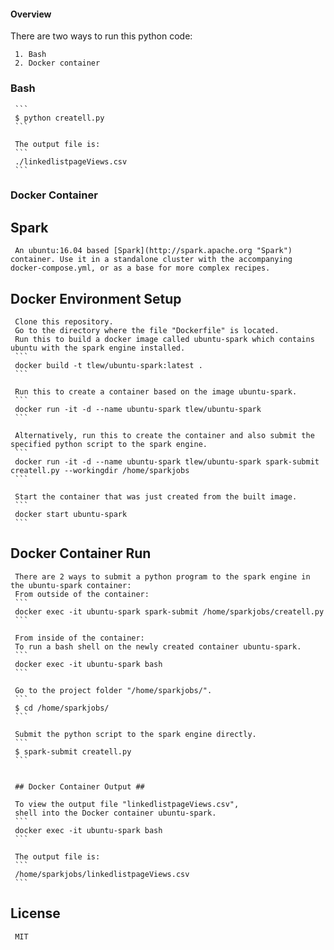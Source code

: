 #### Overview ####

There are two ways to run this python code:

     1. Bash
     2. Docker container


### Bash ###
     ```
     $ python createll.py
     ```

     The output file is:
     ```
     ./linkedlistpageViews.csv
     ```


### Docker Container ###



## Spark ##

     An ubuntu:16.04 based [Spark](http://spark.apache.org "Spark") container. Use it in a standalone cluster with the accompanying docker-compose.yml, or as a base for more complex recipes.



## Docker Environment Setup ##



     Clone this repository.
     Go to the directory where the file "Dockerfile" is located.
     Run this to build a docker image called ubuntu-spark which contains ubuntu with the spark engine installed.
     ```
     docker build -t tlew/ubuntu-spark:latest .
     ```

     Run this to create a container based on the image ubuntu-spark.
     ```
     docker run -it -d --name ubuntu-spark tlew/ubuntu-spark 
     ```

     Alternatively, run this to create the container and also submit the specified python script to the spark engine.
     ```
     docker run -it -d --name ubuntu-spark tlew/ubuntu-spark spark-submit  createll.py --workingdir /home/sparkjobs
     ```

     Start the container that was just created from the built image.
     ```
     docker start ubuntu-spark 
     ```


## Docker Container Run ##

     There are 2 ways to submit a python program to the spark engine in the ubuntu-spark container:
     From outside of the container:
     ```
     docker exec -it ubuntu-spark spark-submit /home/sparkjobs/createll.py
     ```

     From inside of the container:
     To run a bash shell on the newly created container ubuntu-spark.
     ```
     docker exec -it ubuntu-spark bash
     ```

     Go to the project folder "/home/sparkjobs/".
     ```
     $ cd /home/sparkjobs/
     ```

     Submit the python script to the spark engine directly.
     ```
     $ spark-submit createll.py
     ```


     ## Docker Container Output ##

     To view the output file "linkedlistpageViews.csv",
     shell into the Docker container ubuntu-spark.
     ```
     docker exec -it ubuntu-spark bash
     ```

     The output file is:
     ```
     /home/sparkjobs/linkedlistpageViews.csv
     ```




## License ##

     MIT
